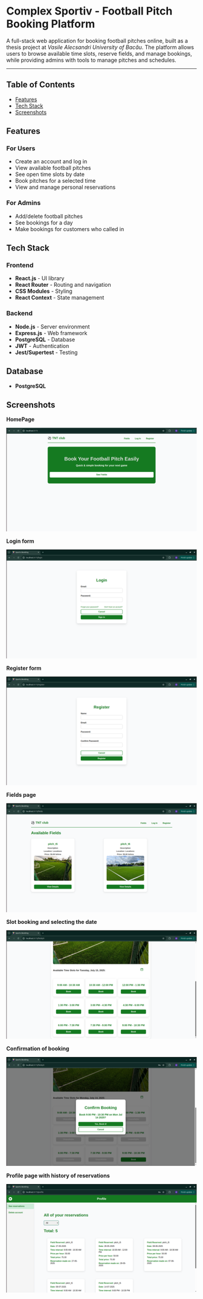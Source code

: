 # Complex Sportiv - Football Pitch Booking Platform

A full-stack web application for booking football pitches online, built as a thesis project at *Vasile Alecsandri University of Bacău*. The platform allows users to browse available time slots, reserve fields, and manage bookings, while providing admins with tools to manage pitches and schedules.

---

## Table of Contents

- [Features](#features)
- [Tech Stack](#tech-stack)
- [Screenshots](#screenshots)

## Features

### For Users
- Create an account and log in
- View available football pitches
- See open time slots by date
- Book pitches for a selected time
- View and manage personal reservations

### For Admins
- Add/delete football pitches
- See bookings for a day
- Make bookings for customers who called in

## Tech Stack

### Frontend
- **React.js** - UI library
- **React Router** - Routing and navigation
- **CSS Modules** - Styling 
- **React Context** - State management

### Backend
- **Node.js** - Server environment
- **Express.js** - Web framework
- **PostgreSQL** - Database 
- **JWT** - Authentication
- **Jest/Supertest** - Testing

## Database

- **PostgreSQL**

## Screenshots

**HomePage**

![Homepage screenshot](./frontend/src/assets/homepage.png)

**Login form**

![Login form](./frontend/src/assets/loginForm.png)

**Register form**

![Register form](./frontend/src/assets/registerForm.png)

**Fields page**

![Register form](./frontend/src/assets/fieldsPage.png)

**Slot booking and selecting the date**

![Register form](./frontend/src/assets/bookSlots.png)

**Confirmation of booking**

![Register form](./frontend/src/assets/confirmBooking.png)

**Profile page with history of reservations**

![Register form](./frontend/src/assets/reservationsHistory.png)


